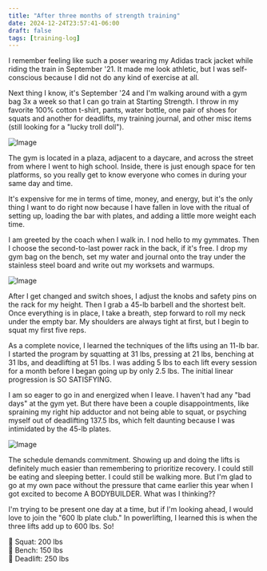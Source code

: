 ```yaml
---
title: "After three months of strength training"
date: 2024-12-24T23:57:41-06:00
draft: false
tags: [training-log] 
---
```


I remember feeling like such a poser wearing my Adidas track jacket while riding the train in September '21. It made me look athletic, but I was self-conscious because I did not do any kind of exercise at all. 

Next thing I know, it's September '24 and I'm walking around with a gym bag 3x a week so that I can go train at Starting Strength. I throw in my favorite 100% cotton t-shirt, pants, water bottle, one pair of shoes for squats and another for deadlifts, my training journal, and other misc items (still looking for a "lucky troll doll").

![Image](https://d2w9rnfcy7mm78.cloudfront.net/33194376/original_fa26698971f42b611a3731488616b0be.jpg?1735070226?bc=0)

The gym is located in a plaza, adjacent to a daycare, and across the street from where I went to high school. Inside, there is just enough space for ten platforms, so you really get to know everyone who comes in during your same day and time. 

It's expensive for me in terms of time, money, and energy, but it's the only thing I want to do right now because I have fallen in love with the ritual of setting up, loading the bar with plates, and adding a little more weight each time.

I am greeted by the coach when I walk in. I nod hello to my gymmates. Then I choose the second-to-last power rack in the back, if it's free. I drop my gym bag on the bench, set my water and journal onto the tray under the stainless steel board and write out my worksets and warmups.

![Image](https://d2w9rnfcy7mm78.cloudfront.net/33200418/original_eca909fac0d2e9e5e1f5899dd8392c66.jpg?1735105515?bc=0)

After I get changed and switch shoes, I adjust the knobs and safety pins on the rack for my height. Then I grab a 45-lb barbell and the shortest belt. Once everything is in place, I take a breath, step forward to roll my neck under the empty bar. My shoulders are always tight at first, but I begin to squat my first five reps.

As a complete novice, I learned the techniques of the lifts using an 11-lb bar. I started the program by squatting at 31 lbs, pressing at 21 lbs, benching at 31 lbs, and deadlifting at 51 lbs. I was adding 5 lbs to each lift every session for a month before I began going up by only 2.5 lbs. The initial linear progression is SO SATISFYING.

I am so eager to go in and energized when I leave. I haven't had any "bad days" at the gym yet. But there have been a couple disappointments, like spraining my right hip adductor and not being able to squat, or psyching myself out of deadlifting 137.5 lbs, which felt daunting because I was intimidated by the 45-lb plates.

![Image](https://d2w9rnfcy7mm78.cloudfront.net/32326792/original_8bf1c63f24d24d33981f19cb9045d365.jpg?1731966035?bc=0)

The schedule demands commitment. Showing up and doing the lifts is definitely much easier than remembering to prioritize recovery. I could still be eating and sleeping better. I could still be walking more. But I'm glad to go at my own pace without the pressure that came earlier this year when I got excited to become A BODYBUILDER. What was I thinking??

I'm trying to be present one day at a time, but if I'm looking ahead, I would love to join the "600 lb plate club." In powerlifting, I learned this is when the three lifts add up to 600 lbs. So!

🎯 Squat: 200 lbs
\
🎯 Bench: 150 lbs
\
🎯 Deadlift: 250 lbs